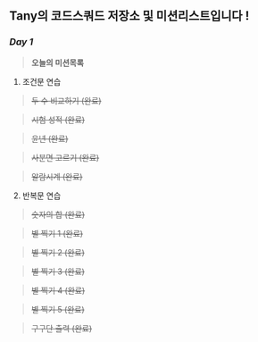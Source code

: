 ## Tany의 코드스쿼드 저장소 및 미션리스트입니다 !

### _Day 1_ 
>__오늘의 미션목록__

1. 조건문 연습 
> ~~두 수 비교하기 (완료)~~ 
 
> ~~시험 성적 (완료)~~

> ~~윤년 (완료)~~

> ~~사분면 고르기 (완료)~~

> ~~알람시계 (완료)~~

2. 반복문 연습
> ~~숫자의 합 (완료)~~

> ~~별 찍기 1 (완료)~~

> ~~별 찍기 2 (완료)~~

> ~~별 찍기 3 (완료)~~

> ~~별 찍기 4 (완료)~~

> ~~별 찍기 5 (완료)~~
 
> ~~구구단 출력 (완료)~~
